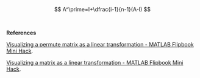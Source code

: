 


$$
A^\prime=I+\dfrac{i-1}{n-1}(A-I)
$$


<br>

**References**

[Visualizing a permute matrix as a linear transformation - MATLAB Flipbook Mini Hack](https://ww2.mathworks.cn/matlabcentral/communitycontests/contests/6/entries/13287).

[Visualizing a matrix as a linear transformation - MATLAB Flipbook Mini Hack](https://ww2.mathworks.cn/matlabcentral/communitycontests/contests/6/entries/13277).